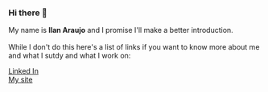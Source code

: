 ### Hi there 👋

My name is **Ilan Araujo** and I promise I'll make a better introduction.
<br><br>
While I don't do this here's a list of links if you want to know more about me and what I sutdy and what I work on:

<a href="https://www.linkedin.com/in/ilanaraujo/">Linked In</a>
<br>
<a href="https://ilanaraujo.github.io">My site</a>


<!--
**ilanaraujo/ilanaraujo** is a ✨ _special_ ✨ repository because its `README.md` (this file) appears on your GitHub profile.

Here are some ideas to get you started:

- 🔭 I’m currently working on ...
- 🌱 I’m currently learning ...
- 👯 I’m looking to collaborate on ...
- 🤔 I’m looking for help with ...
- 💬 Ask me about ...
- 📫 How to reach me: ...
- 😄 Pronouns: ...
- ⚡ Fun fact: ...
-->
